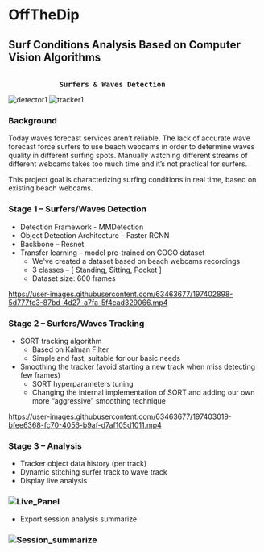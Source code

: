 # OffTheDip
## Surf Conditions Analysis Based on Computer Vision Algorithms
<pre><b>
            Surfers & Waves Detection                               Surfers & Waves Tracker
</pre></b>
![detector1](https://user-images.githubusercontent.com/63463677/197405261-7e45d23e-e620-4593-b02f-2f28a2bded00.gif)  ![tracker1](https://user-images.githubusercontent.com/63463677/197405270-dbc57a2b-90c2-443d-94dc-554182450263.gif)


### Background
Today waves forecast services aren’t reliable. The lack of accurate wave forecast force surfers to use beach webcams in order to determine waves quality in different surfing spots.
Manually watching different streams of different webcams takes too much time and it’s not practical for surfers.

This project goal is characterizing surfing conditions in real time, based on existing beach webcams.


### Stage 1 – Surfers/Waves Detection
- Detection Framework - MMDetection
- Object Detection Architecture – Faster RCNN
- Backbone – Resnet
- Transfer learning – model pre-trained on COCO dataset
  - We've created a dataset based on beach webcams recordings
  - 3 classes – [ Standing, Sitting, Pocket ]
  - Dataset size: 600 frames

https://user-images.githubusercontent.com/63463677/197402898-5d777fc3-87bd-4d27-a7fa-5f4cad329066.mp4

### Stage 2 – Surfers/Waves Tracking
- SORT tracking algorithm
  - Based on Kalman Filter
  - Simple and fast, suitable for our basic needs
- Smoothing the tracker (avoid starting a new track when miss detecting few frames)
  - SORT hyperparameters tuning
  - Changing the internal implementation of SORT and adding our own more “aggressive” smoothing technique

https://user-images.githubusercontent.com/63463677/197403019-bfee6368-fc70-4056-b9af-d7af105d1011.mp4

### Stage 3 – Analysis
- Tracker object data history (per track)
- Dynamic stitching surfer track to wave track
- Display live analysis
### ![Live_Panel](https://user-images.githubusercontent.com/63463677/197404905-42fec22d-8f4f-4942-bd8b-298853215c3d.png)

- Export session analysis summarize
### ![Session_summarize](https://user-images.githubusercontent.com/63463677/197405007-14a821bd-04a2-44a8-aeb4-be84dc7104c3.png)


